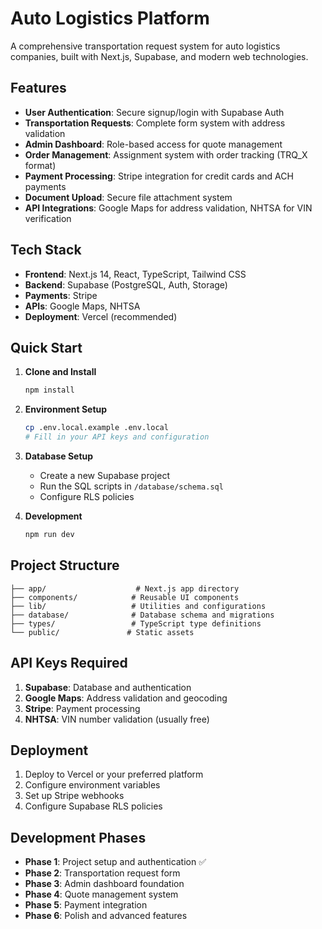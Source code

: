 # Auto Logistics Platform

A comprehensive transportation request system for auto logistics companies, built with Next.js, Supabase, and modern web technologies.

## Features

- **User Authentication**: Secure signup/login with Supabase Auth
- **Transportation Requests**: Complete form system with address validation
- **Admin Dashboard**: Role-based access for quote management
- **Order Management**: Assignment system with order tracking (TRQ_X format)
- **Payment Processing**: Stripe integration for credit cards and ACH payments
- **Document Upload**: Secure file attachment system
- **API Integrations**: Google Maps for address validation, NHTSA for VIN verification

## Tech Stack

- **Frontend**: Next.js 14, React, TypeScript, Tailwind CSS
- **Backend**: Supabase (PostgreSQL, Auth, Storage)
- **Payments**: Stripe
- **APIs**: Google Maps, NHTSA
- **Deployment**: Vercel (recommended)

## Quick Start

1. **Clone and Install**
   ```bash
   npm install
   ```

2. **Environment Setup**
   ```bash
   cp .env.local.example .env.local
   # Fill in your API keys and configuration
   ```

3. **Database Setup**
   - Create a new Supabase project
   - Run the SQL scripts in `/database/schema.sql`
   - Configure RLS policies

4. **Development**
   ```bash
   npm run dev
   ```

## Project Structure

```
├── app/                    # Next.js app directory
├── components/            # Reusable UI components
├── lib/                   # Utilities and configurations
├── database/              # Database schema and migrations
├── types/                 # TypeScript type definitions
└── public/               # Static assets
```

## API Keys Required

1. **Supabase**: Database and authentication
2. **Google Maps**: Address validation and geocoding
3. **Stripe**: Payment processing
4. **NHTSA**: VIN number validation (usually free)

## Deployment

1. Deploy to Vercel or your preferred platform
2. Configure environment variables
3. Set up Stripe webhooks
4. Configure Supabase RLS policies

## Development Phases

- **Phase 1**: Project setup and authentication ✅
- **Phase 2**: Transportation request form
- **Phase 3**: Admin dashboard foundation
- **Phase 4**: Quote management system
- **Phase 5**: Payment integration
- **Phase 6**: Polish and advanced features 